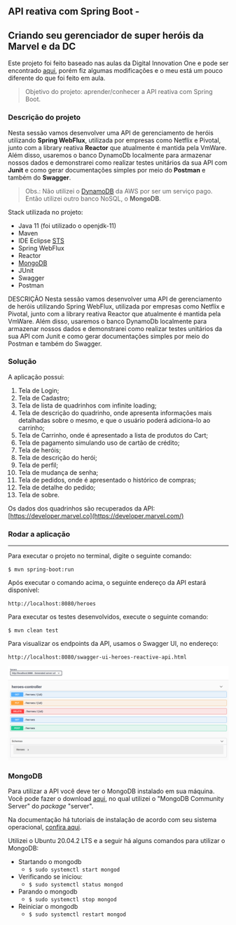 ## API reativa com Spring Boot -


## Criando seu gerenciador de super heróis da Marvel e da DC 

Este projeto foi feito baseado nas aulas da Digital Innovation One e pode ser encontrado [aqui](https://github.com/Kamilahsantos/Heroes-SpringWebflux-API), porém fiz algumas modificações e o meu está um pouco diferente do que foi feito em aula.

> Objetivo do projeto: aprender/conhecer a API reativa com Spring Boot.

### **Descrição do projeto**

Nesta sessão vamos desenvolver uma API de gerenciamento de heróis utilizando **Spring WebFlux**, utilizada por empresas como Netflix e Pivotal, junto com a library reativa **Reactor** que atualmente é mantida pela VmWare. Além disso, usaremos o banco DynamoDb localmente para armazenar nossos dados e demonstrarei como realizar testes unitários da sua API com **Junit** e como gerar documentações simples por meio do **Postman** e também do **Swagger**.

> Obs.: Não utilizei o [DynamoDB](https://aws.amazon.com/pt/dynamodb/) da AWS por ser um serviço pago. Então utilizei outro banco NoSQL, o **MongoDB**.

Stack utilizada no projeto:
- Java 11 (foi utilizado o openjdk-11)
- Maven
- IDE Eclipse [STS](https://spring.io/tools)
- Spring WebFlux
- Reactor
- [MongoDB](https://www.mongodb.com) 
- JUnit 
- Swagger
- Postman



DESCRIÇÃO Nesta sessão vamos desenvolver uma API de gerenciamento de heróis utilizando Spring WebFlux, utilizada por empresas como Netflix e Pivotal, junto com a library reativa Reactor que atualmente é mantida pela VmWare. Além disso, usaremos o banco DynamoDb localmente para armazenar nossos dados e demonstrarei como realizar testes unitários da sua API com Junit e como gerar documentações simples por meio do Postman e também do Swagger.

### Solução

A aplicação possui:

1. Tela de Login;
2. Tela de Cadastro;
3. Tela de lista de quadrinhos com infinite loading;
4. Tela de descrição do quadrinho, onde apresenta informações mais detalhadas sobre o mesmo, e que o usuário poderá adiciona-lo ao carrinho;
5. Tela de Carrinho, onde é apresentado a lista de produtos do Cart;
6. Tela de pagamento simulando uso de cartão de crédito;
7. Tela de heróis;
8. Tela de descrição do herói;
9. Tela de perfil;
10. Tela de mudança de senha;
11. Tela de pedidos, onde é apresentado o histórico de compras;
12. Tela de detalhe do pedido;
13. Tela de sobre.

Os dados dos quadrinhos são recuperados da API: [https://developer.marvel.co](https://developer.marvel.com/)

###  Rodar a aplicação

---

Para executar o projeto no terminal, digite o seguinte comando:

```shell script
$ mvn spring-boot:run
```

Após executar o comando acima, o seguinte endereço da API estará disponível:

```
http://localhost:8080/heroes
```

Para executar os testes desenvolvidos, execute o seguinte comando:

```shell script
$ mvn clean test
```

Para visualizar os endpoints da API, usamos o Swagger UI, no endereço:

```
http://localhost:8080/swagger-ui-heroes-reactive-api.html
```

<kbd>
  <img src="images/swagger-ui-endpoints.png"/>
</kbd>

### MongoDB

Para utilizar a API você deve ter o MongoDB instalado em sua máquina. Você pode fazer o download [aqui](https://www.mongodb.com/try/download/community), no qual utilizei o "MongoDB Community Server" do *package* "server".

Na documentação há tutoriais de instalação de acordo com seu sistema operacional, [confira aqui](https://docs.mongodb.com/manual/installation/).

Utilizei o Ubuntu 20.04.2 LTS e a seguir há alguns comandos para utilizar o MongoDB:
- Startando o mongodb
    - `$ sudo systemctl start mongod`
- Verificando se iniciou:
    - `$ sudo systemctl status mongod`
- Parando o mongodb
    - `$ sudo systemctl stop mongod`
- Reiniciar o mongodb
    - `$ sudo systemctl restart mongod`


